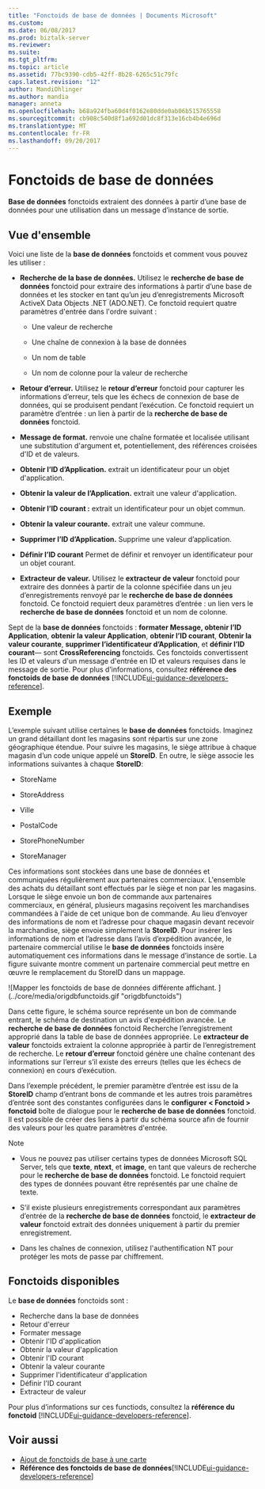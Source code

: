 ```yaml
---
title: "Fonctoids de base de données | Documents Microsoft"
ms.custom: 
ms.date: 06/08/2017
ms.prod: biztalk-server
ms.reviewer: 
ms.suite: 
ms.tgt_pltfrm: 
ms.topic: article
ms.assetid: 77bc9390-cdb5-42ff-8b28-6265c51c79fc
caps.latest.revision: "12"
author: MandiOhlinger
ms.author: mandia
manager: anneta
ms.openlocfilehash: b68a924fba60d4f0162e80dde0ab06b515765558
ms.sourcegitcommit: cb908c540d8f1a692d01dc8f313e16cb4b4e696d
ms.translationtype: MT
ms.contentlocale: fr-FR
ms.lasthandoff: 09/20/2017
---
```

# <a name="database-functoids"></a>Fonctoids de base de données
**Base de données** fonctoids extraient des données à partir d’une base de données pour une utilisation dans un message d’instance de sortie. 

## <a name="overview"></a>Vue d'ensemble
Voici une liste de la **base de données** fonctoids et comment vous pouvez les utiliser :  
  
-   **Recherche de la base de données.** Utilisez le **recherche de base de données** fonctoid pour extraire des informations à partir d’une base de données et les stocker en tant qu’un jeu d’enregistrements Microsoft ActiveX Data Objects .NET (ADO.NET). Ce fonctoid requiert quatre paramètres d'entrée dans l'ordre suivant :  
  
    -   Une valeur de recherche  
  
    -   Une chaîne de connexion à la base de données  
  
    -   Un nom de table  
  
    -   Un nom de colonne pour la valeur de recherche  
  
-   **Retour d’erreur.** Utilisez le **retour d’erreur** fonctoid pour capturer les informations d’erreur, tels que les échecs de connexion de base de données, qui se produisent pendant l’exécution. Ce fonctoid requiert un paramètre d’entrée : un lien à partir de la **recherche de base de données** fonctoid.  
  
-   **Message de format.** renvoie une chaîne formatée et localisée utilisant une substitution d'argument et, potentiellement, des références croisées d'ID et de valeurs.  
  
-   **Obtenir l’ID d’Application.** extrait un identificateur pour un objet d'application.  
  
-   **Obtenir la valeur de l’Application.** extrait une valeur d'application.  
  
-   **Obtenir l’ID courant :** extrait un identificateur pour un objet commun.  
  
-   **Obtenir la valeur courante.** extrait une valeur commune.  
  
-   **Supprimer l’ID d’Application.** Supprime une valeur d’application.  
  
-   **Définir l’ID courant** Permet de définir et renvoyer un identificateur pour un objet courant.  
  
-   **Extracteur de valeur.** Utilisez le **extracteur de valeur** fonctoid pour extraire des données à partir de la colonne spécifiée dans un jeu d’enregistrements renvoyé par le **recherche de base de données** fonctoid. Ce fonctoid requiert deux paramètres d’entrée : un lien vers le **recherche de base de données** fonctoid et un nom de colonne.  
  
 Sept de la **base de données** fonctoids : **formater Message, obtenir l’ID Application**, **obtenir la valeur Application**, **obtenir l’ID courant**, **Obtenir la valeur courante**, **supprimer l’identificateur d’Application**, et **définir l’ID courant**— sont **CrossReferencing** fonctoids. Ces fonctoids convertissent les ID et valeurs d'un message d'entrée en ID et valeurs requises dans le message de sortie. Pour plus d’informations, consultez **référence des fonctoids de base de données** [!INCLUDE[ui-guidance-developers-reference](../includes/ui-guidance-developers-reference.md)]. 

## <a name="example"></a>Exemple  
 L’exemple suivant utilise certaines le **base de données** fonctoids. Imaginez un grand détaillant dont les magasins sont répartis sur une zone géographique étendue. Pour suivre les magasins, le siège attribue à chaque magasin d’un code unique appelé un **StoreID**. En outre, le siège associe les informations suivantes à chaque **StoreID**:  
  
-   StoreName  
  
-   StoreAddress  
  
-   Ville  
  
-   PostalCode  
  
-   StorePhoneNumber  
  
-   StoreManager  
  
 Ces informations sont stockées dans une base de données et communiquées régulièrement aux partenaires commerciaux. L'ensemble des achats du détaillant sont effectués par le siège et non par les magasins. Lorsque le siège envoie un bon de commande aux partenaires commerciaux, en général, plusieurs magasins reçoivent les marchandises commandées à l'aide de cet unique bon de commande. Au lieu d’envoyer des informations de nom et l’adresse pour chaque magasin devant recevoir la marchandise, siège envoie simplement la **StoreID**. Pour insérer les informations de nom et l’adresse dans l’avis d’expédition avancée, le partenaire commercial utilise le **base de données** fonctoids insère automatiquement ces informations dans le message d’instance de sortie. La figure suivante montre comment un partenaire commercial peut mettre en œuvre le remplacement du StoreID dans un mappage.  
  
 ![Mapper les fonctoids de base de données différente affichant. ] (../core/media/origdbfunctoids.gif "origdbfunctoids")  
  
 Dans cette figure, le schéma source représente un bon de commande entrant, le schéma de destination un avis d'expédition avancée. Le **recherche de base de données** fonctoid Recherche l’enregistrement approprié dans la table de base de données appropriée. Le **extracteur de valeur** fonctoids extraient la colonne appropriée à partir de l’enregistrement de recherche. Le **retour d’erreur** fonctoid génère une chaîne contenant des informations sur l’erreur s’il existe des erreurs (telles que les échecs de connexion) en cours d’exécution.  
  
 Dans l’exemple précédent, le premier paramètre d’entrée est issu de la **StoreID** champ d’entrant bons de commande et les autres trois paramètres d’entrée sont des constantes configurées dans le **configurer \< Fonctoid > fonctoid** boîte de dialogue pour le **recherche de base de données** fonctoid. Il est possible de créer des liens à partir du schéma source afin de fournir des valeurs pour les quatre paramètres d'entrée.  
  
> [!NOTE]
>  * Vous ne pouvez pas utiliser certains types de données Microsoft SQL Server, tels que **texte**, **ntext**, et **image**, en tant que valeurs de recherche pour le **recherche de base de données** fonctoid. Le fonctoid requiert des types de données pouvant être représentés par une chaîne de texte.  
>
>  * S’il existe plusieurs enregistrements correspondant aux paramètres d’entrée de la **recherche de base de données** fonctoid, le **extracteur de valeur** fonctoid extrait des données uniquement à partir du premier enregistrement.  
>
>  * Dans les chaînes de connexion, utilisez l'authentification NT pour protéger les mots de passe par chiffrement.  

## <a name="available-functoids"></a>Fonctoids disponibles  
 Le **base de données** fonctoids sont : 

* Recherche dans la base de données
* Retour d'erreur
* Formater message
* Obtenir l'ID d'application
* Obtenir la valeur d'application
* Obtenir l'ID courant
* Obtenir la valeur courante
* Supprimer l'identificateur d'application
* Définir l'ID courant
* Extracteur de valeur

Pour plus d’informations sur ces functiods, consultez la **référence du fonctoid** [!INCLUDE[ui-guidance-developers-reference](../includes/ui-guidance-developers-reference.md)].

## <a name="see-also"></a>Voir aussi  
-  [Ajout de fonctoids de base à une carte](../core/how-to-add-basic-functoids-to-a-map.md)   
-  **Référence des fonctoids de base de données**[!INCLUDE[ui-guidance-developers-reference](../includes/ui-guidance-developers-reference.md)]